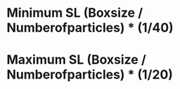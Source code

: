 # Minimum SL (Boxsize / Numberofparticles) * (1/40) 
# Maximum SL (Boxsize / Numberofparticles) * (1/20)

